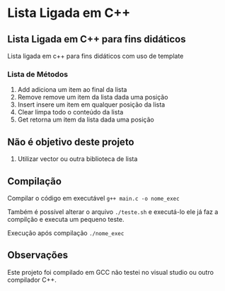 # Lista Ligada em C++
## Lista Ligada em C++ para fins didáticos
Lista ligada em c++ para fins didáticos com uso de template
### Lista de Métodos
1. Add adiciona um item ao final da lista
2. Remove remove um item da lista dada uma posição
3. Insert insere um item em qualquer posição da lista
4. Clear limpa todo o conteúdo da lista
5. Get retorna um item da lista dada uma posição

## Não é objetivo deste projeto 
1. Utilizar vector ou outra biblioteca de lista

## Compilação
Compilar o código em executável
`g++ main.c -o nome_exec`

Também é possível alterar o arquivo 
`./teste.sh` e executá-lo
ele já faz a compilção e executa um pequeno teste.

Execução após compilação
`./nome_exec`

## Observações
Este projeto foi compilado em GCC não testei no visual studio ou outro compilador C++.
